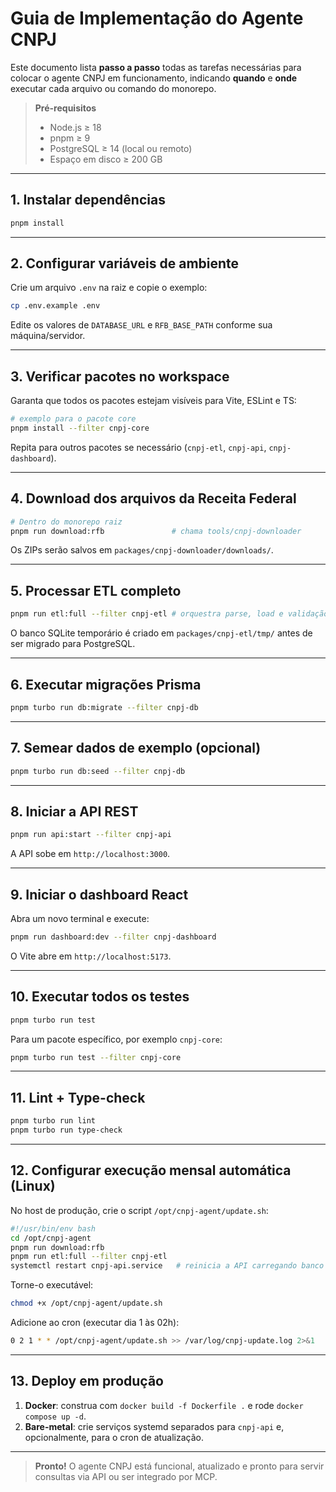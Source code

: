 # Guia de Implementação do Agente CNPJ

Este documento lista **passo a passo** todas as tarefas necessárias para colocar o agente CNPJ em funcionamento, indicando **quando** e **onde** executar cada arquivo ou comando do monorepo.

> **Pré-requisitos**
> - Node.js ≥ 18
> - pnpm ≥ 9
> - PostgreSQL ≥ 14 (local ou remoto)
> - Espaço em disco ≥ 200 GB

---

## 1. Instalar dependências
```bash
pnpm install
```

---

## 2. Configurar variáveis de ambiente
Crie um arquivo `.env` na raiz e copie o exemplo:
```bash
cp .env.example .env
```
Edite os valores de `DATABASE_URL` e `RFB_BASE_PATH` conforme sua máquina/servidor.

---

## 3. Verificar pacotes no workspace
Garanta que todos os pacotes estejam visíveis para Vite, ESLint e TS:
```bash
# exemplo para o pacote core
pnpm install --filter cnpj-core
```
Repita para outros pacotes se necessário (`cnpj-etl`, `cnpj-api`, `cnpj-dashboard`).

---

## 4. Download dos arquivos da Receita Federal
```bash
# Dentro do monorepo raiz
pnpm run download:rfb               # chama tools/cnpj-downloader
```
Os ZIPs serão salvos em `packages/cnpj-downloader/downloads/`.

---

## 5. Processar ETL completo
```bash
pnpm run etl:full --filter cnpj-etl # orquestra parse, load e validação
```
O banco SQLite temporário é criado em `packages/cnpj-etl/tmp/` antes de ser migrado para PostgreSQL.

---

## 6. Executar migrações Prisma
```bash
pnpm turbo run db:migrate --filter cnpj-db
```

---

## 7. Semear dados de exemplo (opcional)
```bash
pnpm turbo run db:seed --filter cnpj-db
```

---

## 8. Iniciar a API REST
```bash
pnpm run api:start --filter cnpj-api
```
A API sobe em `http://localhost:3000`.

---

## 9. Iniciar o dashboard React
Abra um novo terminal e execute:
```bash
pnpm run dashboard:dev --filter cnpj-dashboard
```
O Vite abre em `http://localhost:5173`.

---

## 10. Executar todos os testes
```bash
pnpm turbo run test
```
Para um pacote específico, por exemplo `cnpj-core`:
```bash
pnpm turbo run test --filter cnpj-core
```

---

## 11. Lint + Type-check
```bash
pnpm turbo run lint
pnpm turbo run type-check
```

---

## 12. Configurar execução mensal automática (Linux)
No host de produção, crie o script `/opt/cnpj-agent/update.sh`:
```bash
#!/usr/bin/env bash
cd /opt/cnpj-agent
pnpm run download:rfb
pnpm run etl:full --filter cnpj-etl
systemctl restart cnpj-api.service   # reinicia a API carregando banco novo
```
Torne-o executável:
```bash
chmod +x /opt/cnpj-agent/update.sh
```
Adicione ao cron (executar dia 1 às 02h):
```bash
0 2 1 * * /opt/cnpj-agent/update.sh >> /var/log/cnpj-update.log 2>&1
```

---

## 13. Deploy em produção
1. **Docker**: construa com `docker build -f Dockerfile .` e rode `docker compose up -d`.
2. **Bare-metal**: crie serviços systemd separados para `cnpj-api` e, opcionalmente, para o cron de atualização.

---

> **Pronto!** O agente CNPJ está funcional, atualizado e pronto para servir consultas via API ou ser integrado por MCP.